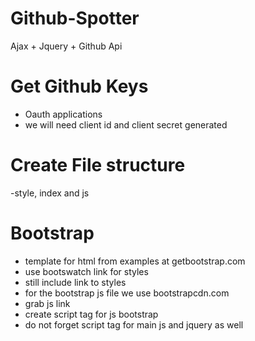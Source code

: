 # Github-Spotter
Ajax + Jquery + Github Api

# Get Github Keys
 - Oauth applications
  - we will need client id and client secret generated

# Create File structure
-style, index and js

# Bootstrap
- template for html from examples at getbootstrap.com
- use bootswatch link for styles
- still include link to styles
- for the bootstrap js file we use bootstrapcdn.com
 - grab js link
 - create script tag for js bootstrap
 - do not forget script tag for main js and jquery as well
